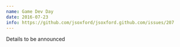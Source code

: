 ```yaml
---
name: Game Dev Day
date: 2016-07-23
info: https://github.com/jsoxford/jsoxford.github.com/issues/207
---
```


Details to be announced
